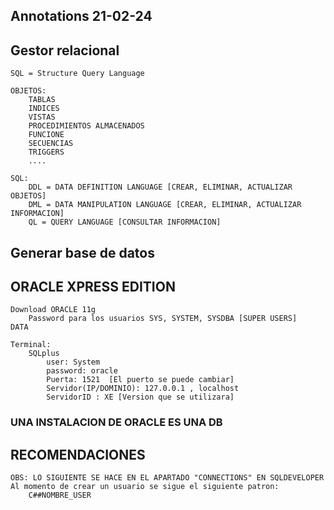 ## Annotations 21-02-24

## Gestor relacional

    SQL = Structure Query Language

    OBJETOS:
        TABLAS
        INDICES 
        VISTAS
        PROCEDIMIENTOS ALMACENADOS
        FUNCIONE
        SECUENCIAS
        TRIGGERS 
        ....

    SQL:
        DDL = DATA DEFINITION LANGUAGE [CREAR, ELIMINAR, ACTUALIZAR OBJETOS]
        DML = DATA MANIPULATION LANGUAGE [CREAR, ELIMINAR, ACTUALIZAR INFORMACION]
        QL = QUERY LANGUAGE [CONSULTAR INFORMACION]

## Generar base de datos
    
## ORACLE XPRESS EDITION
    Download ORACLE 11g
        Password para los usuarios SYS, SYSTEM, SYSDBA [SUPER USERS]
    DATA

    Terminal:
        SQLplus
            user: System
            password: oracle
            Puerta: 1521  [El puerto se puede cambiar]
            Servidor(IP/DOMINIO): 127.0.0.1 , localhost
            ServidorID : XE [Version que se utilizara]
### UNA INSTALACION DE ORACLE ES UNA DB

## RECOMENDACIONES
    OBS: LO SIGUIENTE SE HACE EN EL APARTADO "CONNECTIONS" EN SQLDEVELOPER
    Al momento de crear un usuario se sigue el siguiente patron:
        C##NOMBRE_USER
    
    